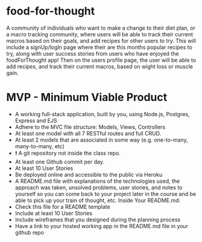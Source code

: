 # food-for-thought

A community of individuals who want to make a change to their diet plan, or a macro tracking community, where users will be able to track their current macros based on their goals, and add recipes for other users to try. This will include a signUp/logIn page where their are this months popular recipes to try, along with user success stories from users who have enjoyed the foodForThought app! Then on the users profile page, the user will be able to add recipes, and track their current macros, based on wight loss or muscle gain. 

# MVP - Minimum Viable Product
- A working full-stack application, built by you, using Node.js, Postgres, Express and EJS
- Adhere to the MVC file structure: Models, Views, Controllers
- At least one model with all 7 RESTful routes and full CRUD.
- At least 2 models that are associated in some way (e.g. one-to-many, many-to-many, etc)
- ❗ A git repository not inside the class repo.
- At least one Github commit per day.
- At least 10 User Stories
- Be deployed online and accessible to the public via Heroku
- A README.md file with explanations of the technologies used, the approach was taken, unsolved problems, user stories, and notes to yourself so you can come back to your project later in the course and be able to pick up your train of thought, etc. Inside Your README.md:
- Check this file for a README template
- Include at least 10 User Stories
- Include wireframes that you designed during the planning process
- Have a link to your hosted working app in the README.md file in your github repo
